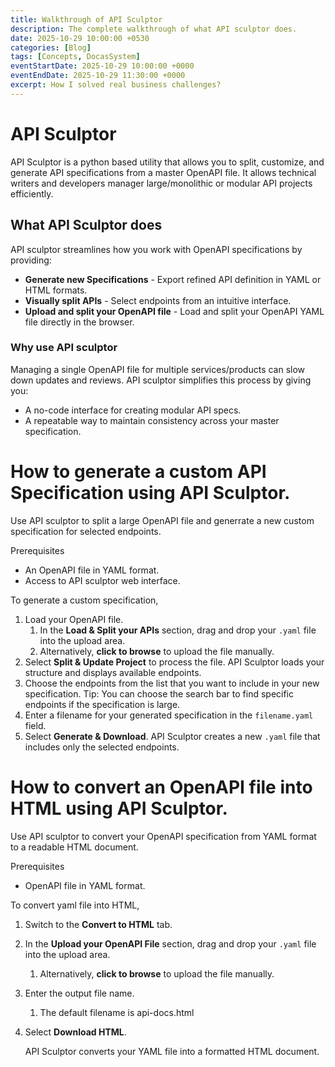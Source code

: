 ```yaml
---
title: Walkthrough of API Sculptor
description: The complete walkthrough of what API sculptor does. 
date: 2025-10-29 10:00:00 +0530
categories: [Blog]
tags: [Concepts, DocasSystem]
eventStartDate: 2025-10-29 10:00:00 +0000
eventEndDate: 2025-10-29 11:30:00 +0000
excerpt: How I solved real business challenges?
---
```


# API Sculptor

API Sculptor is a python based utility that allows you to split, customize, and generate API specifications from a master OpenAPI file. It allows technical writers and developers manager large/monolithic or modular API projects efficiently. 

## What API Sculptor does

API sculptor streamlines how you work with OpenAPI specifications by providing:

* **Generate new Specifications** - Export refined API definition in YAML or HTML formats. 
* **Visually split APIs** - Select endpoints from an intuitive interface. 
* **Upload and split your OpenAPI file** - Load and split your OpenAPI YAML file directly in the browser. 

### Why use API sculptor

Managing a single OpenAPI file for multiple services/products can slow down updates and reviews. API sculptor simplifies this process by giving you: 

* A no-code interface for creating modular API specs.
* A repeatable way to maintain consistency across your master specification.

# How to generate a custom API Specification using API Sculptor.

Use API sculptor to split a large OpenAPI file and generrate a new custom specification for selected endpoints.

Prerequisites

* An OpenAPI file in YAML format.
* Access to API sculptor web interface. 

To generate a custom specification,

1. Load your OpenAPI file.
   1. In the **Load & Split your APIs** section, drag and drop your `.yaml` file into the upload area. 
   2. Alternatively, **click to browse** to upload the file manually. 
2. Select **Split & Update Project** to process the file.
   API Sculptor loads your structure and displays available endpoints. 
3. Choose the endpoints from the list that you want to include in your new specification. 
    Tip: You can choose the search bar to find specific endpoints if the specification is large.
4. Enter a filename for your generated specification in the `filename.yaml` field.
5. Select **Generate & Download**. 
   API Sculptor creates a new `.yaml` file that includes only the selected endpoints. 
  

# How to convert an OpenAPI file into HTML using API Sculptor.

  Use API sculptor to convert your OpenAPI specification from YAML format to a readable HTML document. 

  Prerequisites

  * OpenAPI file in YAML format.
  
  To convert yaml file into HTML,

  1. Switch to the **Convert to HTML** tab.
  2. In the **Upload your OpenAPI File** section, drag and drop your `.yaml` file into the upload area. 
     1. Alternatively, **click to browse** to upload the file manually. 
  3. Enter the output file name.
     1. The default filename is api-docs.html
  4. Select **Download HTML**. 
   
     API Sculptor converts your YAML file into a formatted HTML document. 
    